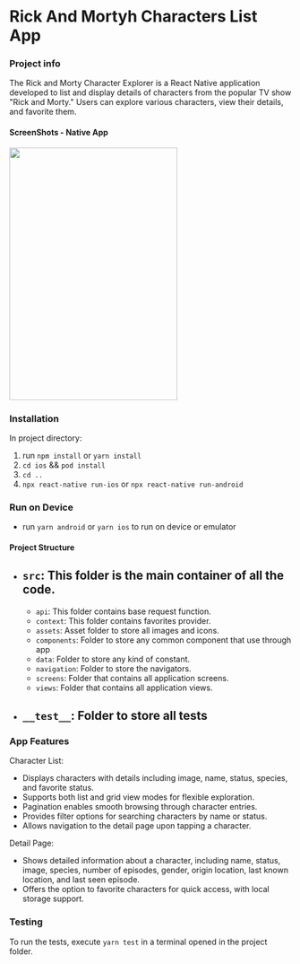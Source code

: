# Rick And Mortyh Characters List App

### Project info

The Rick and Morty Character Explorer is a React Native application developed to list and display details of characters from the popular TV show "Rick and Morty." Users can explore various characters, view their details, and favorite them.

#### ScreenShots - Native App

<img src="https://github.com/kkureli/RickAndMorty/assets/33238066/b1b89f93-a259-48fc-80c2-a15c67969232"  width="300" height="450" />

### Installation

In project directory:

1. run `npm install` or `yarn install`
2. `cd ios` && `pod install`
3. `cd ..`
4. `npx react-native run-ios` or `npx react-native run-android`

### Run on Device

- run `yarn android` or `yarn ios` to run on device or emulator

#### Project Structure

- ## `src`: This folder is the main container of all the code.
  - `api`: This folder contains base request function.
  - `context`: This folder contains favorites provider.
  - `assets`: Asset folder to store all images and icons.
  - `components`: Folder to store any common component that use through app
  - `data`: Folder to store any kind of constant.
  - `navigation`: Folder to store the navigators.
  - `screens`: Folder that contains all application screens.
  - `views`: Folder that contains all application views.
- ## `__test__`: Folder to store all tests

### App Features

Character List:

- Displays characters with details including image, name, status, species, and favorite status.
- Supports both list and grid view modes for flexible exploration.
- Pagination enables smooth browsing through character entries.
- Provides filter options for searching characters by name or status.
- Allows navigation to the detail page upon tapping a character.

Detail Page:
- Shows detailed information about a character, including name, status, image, species, number of episodes, gender, origin location, last known location, and last seen episode.
- Offers the option to favorite characters for quick access, with local storage support.

### Testing

To run the tests, execute `yarn test` in a terminal opened in the project folder.



